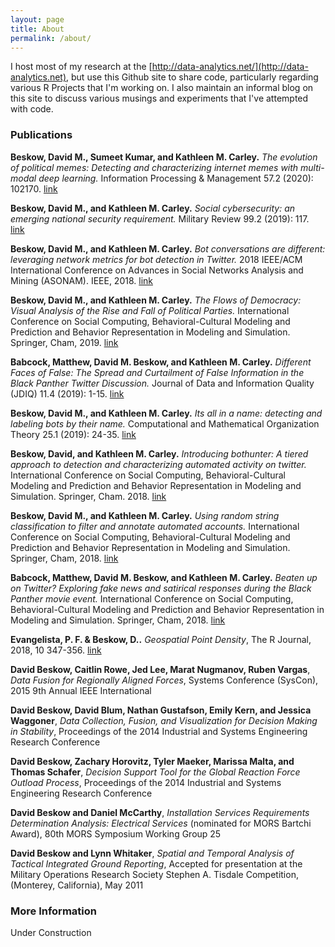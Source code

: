 ```yaml
---
layout: page
title: About
permalink: /about/
---
```


I host most of my research at the [http://data-analytics.net/](http://data-analytics.net), but use this Github site to share code, particularly regarding various R Projects that I'm working on.  I also maintain an informal blog on this site to discuss various musings and experiments that I've attempted with code.

### Publications

**Beskow, David M., Sumeet Kumar, and Kathleen M. Carley.** *The evolution of political memes: Detecting and characterizing internet memes with multi-modal deep learning.* Information Processing & Management 57.2 (2020): 102170. [link](https://www.sciencedirect.com/science/article/pii/S0306457319307988)

**Beskow, David M., and Kathleen M. Carley.** *Social cybersecurity: an emerging national security requirement.* Military Review 99.2 (2019): 117. [link](https://www.armyupress.army.mil/Portals/7/military-review/Archives/English/MA-2019/Beskow-Carley-Social-Cyber.pdf)

**Beskow, David M., and Kathleen M. Carley.** *Bot conversations are different: leveraging network metrics for bot detection in Twitter.* 2018 IEEE/ACM International Conference on Advances in Social Networks Analysis and Mining (ASONAM). IEEE, 2018. [link](https://ieeexplore.ieee.org/stamp/stamp.jsp?arnumber=8508322)

**Beskow, David M., and Kathleen M. Carley.** *The Flows of Democracy: Visual Analysis of the Rise and Fall of Political Parties.* International Conference on Social Computing, Behavioral-Cultural Modeling and Prediction and Behavior Representation in Modeling and Simulation. Springer, Cham, 2019. [link](http://sbp-brims.org/2019/proceedings/papers/working_papers/Beskow.pdf)

**Babcock, Matthew, David M. Beskow, and Kathleen M. Carley.** *Different Faces of False: The Spread and Curtailment of False Information in the Black Panther Twitter Discussion.* Journal of Data and Information Quality (JDIQ) 11.4 (2019): 1-15. [link](https://dl.acm.org/doi/10.1145/3339468)

**Beskow, David M., and Kathleen M. Carley.** *Its all in a name: detecting and labeling bots by their name.* Computational and Mathematical Organization Theory 25.1 (2019): 24-35. [link](https://link.springer.com/article/10.1007/s10588-018-09290-1)

**Beskow, David, and Kathleen M. Carley.** *Introducing bothunter: A tiered approach to detection and characterizing automated activity on twitter.* International Conference on Social Computing, Behavioral-Cultural Modeling and Prediction and Behavior Representation in Modeling and Simulation. Springer, Cham. 2018. [link](http://sbp-brims.org/2018/proceedings/papers/latebreaking_papers/LB_5.pdf)

**Beskow, David M., and Kathleen M. Carley.** *Using random string classification to filter and annotate automated accounts.* International Conference on Social Computing, Behavioral-Cultural Modeling and Prediction and Behavior Representation in Modeling and Simulation. Springer, Cham, 2018. [link](https://link.springer.com/chapter/10.1007/978-3-319-93372-6_40)

**Babcock, Matthew, David M. Beskow, and Kathleen M. Carley.** *Beaten up on Twitter? Exploring fake news and satirical responses during the Black Panther movie event.* International Conference on Social Computing, Behavioral-Cultural Modeling and Prediction and Behavior Representation in Modeling and Simulation. Springer, Cham, 2018. [link](https://link.springer.com/chapter/10.1007/978-3-319-93372-6_12)

**Evangelista, P. F. & Beskow, D..** *Geospatial Point Density*, The R Journal, 2018, 10 347-356. [link](https://journal.r-project.org/archive/2018/RJ-2018-061/index.html)

**David Beskow, Caitlin Rowe, Jed Lee, Marat Nugmanov, Ruben Vargas**, *Data Fusion for Regionally Aligned Forces*, Systems Conference (SysCon), 2015 9th Annual IEEE International

**David Beskow, David Blum, Nathan Gustafson, Emily Kern, and Jessica Waggoner**, *Data Collection, Fusion, and Visualization for Decision Making in Stability*, Proceedings of the 2014 Industrial and Systems Engineering Research Conference

**David Beskow, Zachary Horovitz, Tyler Maeker, Marissa Malta, and Thomas Schafer**, *Decision Support Tool for the Global Reaction Force Outload Process*, Proceedings of the 2014 Industrial and Systems Engineering Research Conference

**David Beskow and Daniel McCarthy**, *Installation Services Requirements Determination Analysis: Electrical Services* (nominated for MORS Bartchi Award), 80th MORS Symposium Working Group 25

**David Beskow and Lynn Whitaker**, *Spatial and Temporal Analysis of Tactical Integrated Ground Reporting*, Accepted for presentation at the Military Operations Research Society Stephen A. Tisdale Competition, (Monterey, California), May 2011

### More Information

Under Construction
